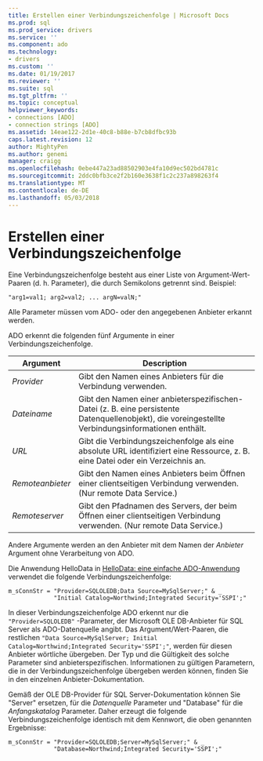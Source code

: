 ```yaml
---
title: Erstellen einer Verbindungszeichenfolge | Microsoft Docs
ms.prod: sql
ms.prod_service: drivers
ms.service: ''
ms.component: ado
ms.technology:
- drivers
ms.custom: ''
ms.date: 01/19/2017
ms.reviewer: ''
ms.suite: sql
ms.tgt_pltfrm: ''
ms.topic: conceptual
helpviewer_keywords:
- connections [ADO]
- connection strings [ADO]
ms.assetid: 14eae122-2d1e-40c8-b88e-b7cb8dfbc93b
caps.latest.revision: 12
author: MightyPen
ms.author: genemi
manager: craigg
ms.openlocfilehash: 0ebe447a23ad88502903e4fa10d9ec502bd4781c
ms.sourcegitcommit: 2ddc0bfb3ce2f2b160e3638f1c2c237a898263f4
ms.translationtype: MT
ms.contentlocale: de-DE
ms.lasthandoff: 05/03/2018
---
```

# <a name="creating-a-connection-string"></a>Erstellen einer Verbindungszeichenfolge
Eine Verbindungszeichenfolge besteht aus einer Liste von Argument-Wert-Paaren (d. h. Parameter), die durch Semikolons getrennt sind. Beispiel:  
  
```  
"arg1=val1; arg2=val2; ... argN=valN;"  
```  
  
 Alle Parameter müssen vom ADO- oder den angegebenen Anbieter erkannt werden.  
  
 ADO erkennt die folgenden fünf Argumente in einer Verbindungszeichenfolge.  
  
|Argument|Description|  
|--------------|-----------------|  
|*Provider*|Gibt den Namen eines Anbieters für die Verbindung verwenden.|  
|*Dateiname*|Gibt den Namen einer anbieterspezifischen-Datei (z. B. eine persistente Datenquellenobjekt), die voreingestellte Verbindungsinformationen enthält.|  
|*URL*|Gibt die Verbindungszeichenfolge als eine absolute URL identifiziert eine Ressource, z. B. eine Datei oder ein Verzeichnis an.|  
|*Remoteanbieter*|Gibt den Namen eines Anbieters beim Öffnen einer clientseitigen Verbindung verwenden. (Nur remote Data Service.)|  
|*Remoteserver*|Gibt den Pfadnamen des Servers, der beim Öffnen einer clientseitigen Verbindung verwenden. (Nur remote Data Service.)|  
  
 Andere Argumente werden an den Anbieter mit dem Namen der *Anbieter* Argument ohne Verarbeitung von ADO.  
  
 Die Anwendung HelloData in [HelloData: eine einfache ADO-Anwendung](../../../ado/guide/data/hellodata-a-simple-ado-application.md) verwendet die folgende Verbindungszeichenfolge:  
  
```  
m_sConnStr = "Provider=SQLOLEDB;Data Source=MySqlServer;" & _  
             "Initial Catalog=Northwind;Integrated Security='SSPI';"  
```  
  
 In dieser Verbindungszeichenfolge ADO erkennt nur die `"Provider=SQLOLEDB"` -Parameter, der Microsoft OLE DB-Anbieter für SQL Server als ADO-Datenquelle angibt. Das Argument/Wert-Paaren, die restlichen `"Data Source=MySqlServer; Initial Catalog=Northwind;Integrated Security='SSPI';"`, werden für diesen Anbieter wörtliche übergeben. Der Typ und die Gültigkeit des solche Parameter sind anbieterspezifischen. Informationen zu gültigen Parametern, die in der Verbindungszeichenfolge übergeben werden können, finden Sie in den einzelnen Anbieter-Dokumentation.  
  
 Gemäß der OLE DB-Provider für SQL Server-Dokumentation können Sie "Server" ersetzen, für die *Datenquelle* Parameter und "Database" für die *Anfangskatalog* Parameter. Daher erzeugt die folgende Verbindungszeichenfolge identisch mit dem Kennwort, die oben genannten Ergebnisse:  
  
```  
m_sConnStr = "Provider=SQLOLEDB;Server=MySqlServer;" & _  
             "Database=Northwind;Integrated Security='SSPI';"  
```
